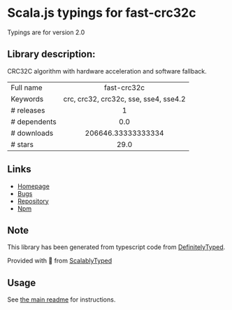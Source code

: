 
# Scala.js typings for fast-crc32c

Typings are for version 2.0

## Library description:
CRC32C algorithm with hardware acceleration and software fallback.

|                    |                 |
| ------------------ | :-------------: |
| Full name          | fast-crc32c |
| Keywords           | crc, crc32, crc32c, sse, sse4, sse4.2 |
| # releases         | 1 |
| # dependents       | 0.0 |
| # downloads        | 206646.33333333334 |
| # stars            | 29.0 |

## Links
- [Homepage](https://github.com/ashi009/node-fast-crc32c#readme)
- [Bugs](https://github.com/ashi009/node-fast-crc32c/issues)
- [Repository](https://github.com/ashi009/node-fast-crc32c)
- [Npm](https://www.npmjs.com/package/fast-crc32c)
    


## Note
This library has been generated from typescript code from [DefinitelyTyped](https://definitelytyped.org).

Provided with :purple_heart: from [ScalablyTyped](https://github.com/oyvindberg/ScalablyTyped)

## Usage
See [the main readme](../../readme.md) for instructions.


